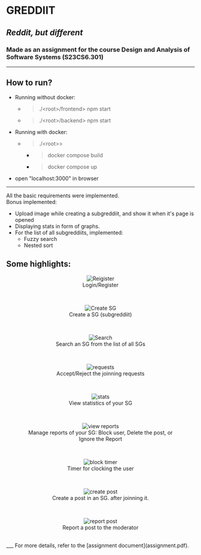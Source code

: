 # GREDDIIT
## *Reddit, but different* 
### Made as an assignment for the course Design and Analysis of Software Systems (S23CS6.301)
____

## How to run?

- Running without docker:
  - > ./\<root>/frontend> npm start
  - > ./\<root>/backend> npm start
- Running with docker:
  - > ./\<root>>
    - > docker compose build
    - > docker compose up
- open "localhost:3000" in browser

___
All the basic requirements were implemented.<br>
Bonus implemented:
- Upload image while creating a subgreddiit, and show it when it's page is opened
- Displaying stats in form of graphs.
- For the list of all subgreddiits, implemented:
    - Fuzzy search
    - Nested sort

## Some highlights:

<div style="text-align:center">

<figure>
  <img src="./highlights/G-login.png" alt="Reigister">
  <figcaption>
  Login/Register
  </figcaption>
</figure>
<br/>

<figure>
  <img src="./highlights/G-create_sg.png" alt="Create SG">
  <figcaption>
  Create a SG (subgreddiit)
  </figcaption>
</figure>
<br>

<figure>
  <img src="./highlights/G-search_sg.png" alt="Search">
  <figcaption>
  Search an SG from the list of all SGs
  </figcaption>
</figure>
<br>

<figure>
  <img src="./highlights/G-requests.png" alt="requests">
  <figcaption>
  Accept/Reject the joinning requests
  </figcaption>
</figure>
<br>

<figure>
  <img src="./highlights/G-mod.png" alt="stats">
  <figcaption>
  View statistics of your SG
  </figcaption>
</figure>
<br>

<figure>
  <img src="./highlights/G-reports.png" alt="view reports">
  <figcaption>
  Manage reports of your SG: Block user, Delete the post, or Ignore the Report
  </figcaption>
</figure>
<br>
<figure>
  <img src="./highlights/G-report_block_timer.png" alt="block timer">
  <figcaption>
  Timer for clocking the user
  </figcaption>
</figure>
<br>

<figure>
  <img src="./highlights/G-createPost.png" alt="create post">
  <figcaption>
  Create a post in an SG. after joinning it.
  </figcaption>
</figure>
<br>

<figure>
  <img src="./highlights/G-report.png" alt="report post">
  <figcaption>
  Report a post to the moderator
  </figcaption>
</figure>
<br>

</div>
___
For more details, refer to the [assignment document](assignment.pdf).